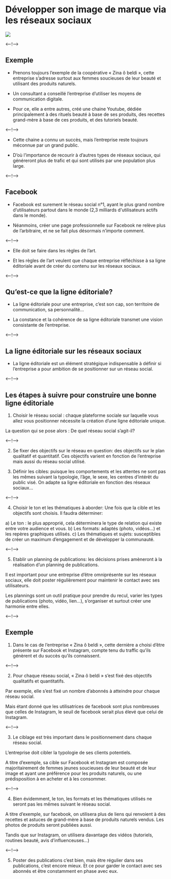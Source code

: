 # Développer son image de marque via les réseaux sociaux
![](http://douar.tech/dt_assets/session-2/slide-1.png)

<--!-->

## Exemple

- Prenons toujours l’exemple de la coopérative « Zina ô beldi », cette entreprise s’adresse surtout aux femmes soucieuses de leur beauté et utilisant des produits naturels. 

- Un consultant a conseillé l’entreprise d’utiliser les moyens de communication digitale.

- Pour ce, elle a entre autres, créé une chaine Youtube, dédiée principalement à des rituels beauté à base de ses produits, des recettes grand-mère à base de ces produits, et des tutoriels beauté.

<--!-->

- Cette chaine a connu un succès, mais l’entreprise reste toujours méconnue par un grand public.

- D’où l’importance de recourir à d’autres types de réseaux sociaux, qui généreront plus de trafic et qui sont utilisés par une population plus large.

<--!-->

## Facebook

- Facebook est surement le réseau social n°1, ayant le plus grand nombre d’utilisateurs partout dans le monde (2,3 milliards d'utilisateurs actifs dans le monde).

- Néanmoins, créer une page professionnelle sur Facebook ne relève plus de l’arbitraire, et ne se fait plus désormais n’importe comment.

<--!-->

- Elle doit se faire dans les règles de l’art.

- Et les règles de l’art veulent que chaque entreprise réfléchisse à sa ligne éditoriale avant de créer du contenu sur les réseaux sociaux.

<--!-->

## Qu’est-ce que la ligne éditoriale?

- La ligne éditoriale pour une entreprise, c’est son cap, son territoire de communication, sa personnalité…

- La constance et la cohérence de sa ligne éditoriale transmet une vision consistante de l’entreprise.

<--!-->

## La ligne éditoriale sur les réseaux sociaux

- La ligne éditoriale est un élément stratégique indispensable à définir si l’entreprise a pour ambition de se positionner sur un réseau social.

<--!-->

## Les étapes à suivre pour construire une bonne ligne éditoriale

1) Choisir le réseau social : chaque plateforme sociale sur laquelle vous allez vous positionner nécessite la création d’une ligne éditoriale unique.

La question qui se pose alors : De quel réseau social s’agit-il?

<--!-->

2) Se fixer des objectifs sur le réseau en question:  des objectifs sur le plan qualitatif et quantitatif. Ces objectifs varient en fonction de l’entreprise mais aussi du réseau social utilisé.

3) Définir les cibles: puisque les comportements et les attentes ne sont pas les mêmes suivant la typologie, l’âge, le sexe, les centres d’intérêt du public visé. On adapte sa ligne éditoriale en fonction des réseaux sociaux…

<--!-->

4) Choisir le ton et les thématiques à aborder: Une fois que la cible et les objectifs sont choisis. Il faudra déterminer:

a) Le ton : le plus approprié, cela déterminera le type de relation qui existe entre votre audience et vous.
b) Les formats: adaptés (photo, vidéos…) et les repères graphiques utilisés.
c) Les thématiques et sujets: susceptibles de créer un maximum d’engagement et de développer la communauté.

<--!-->

5) Etablir un planning de publications: les décisions prises amèneront à la réalisation d’un planning de publications.

Il est important pour une entreprise d’être omniprésente sur les réseaux sociaux, elle doit poster régulièrement pour maintenir le contact avec ses utilisateurs.

Les plannings sont un outil pratique pour prendre du recul, varier les types de publications (photo, vidéo, lien…), s’organiser et surtout créer une harmonie entre elles.

<--!-->

## Exemple

1) Dans le cas de l’entreprise « Zina ô beldi », cette dernière a choisi d’être présente sur Facebook et Instagram, compte tenu du traffic qu’ils génèrent et du succès qu’ils connaissent.

<--!-->

2) Pour chaque réseau social, « Zina ô beldi » s’est fixé des objectifs qualitatifs et quantitatifs.

Par exemple, elle s’est fixé un nombre d’abonnés à atteindre pour chaque réseau social.

Mais étant donné que les utilisatrices de facebook sont plus nombreuses que celles de Instagram, le seuil de facebook serait plus élevé que celui de Instagram.

<--!-->

3) Le ciblage est très important dans le positionnement dans chaque réseau social. 

L’entreprise doit cibler la typologie de ses clients potentiels.

A titre d’exemple, sa cible sur Facebook et Instagram est composée majoritairement de femmes jeunes soucieuses de leur beauté et de leur image et ayant une préférence pour les produits naturels, ou une prédisposition à en acheter et à les consommer.

<--!-->

4) Bien évidemment, le ton, les formats et les thématiques utilisés ne seront pas les mêmes suivant le réseau social.

A titre d’exemple, sur facebook, on utilisera plus de liens qui renvoient à des recettes et astuces de grand-mère à base de produits naturels vendus. Les photos de produits seront publiées aussi.

Tandis que sur Instagram, on utilisera davantage des vidéos (tutoriels, routines beauté, avis d’influenceuses…) 

<--!-->

5) Poster des publications c’est bien, mais être régulier dans ses publications, c’est encore mieux.
Et ce pour garder le contact avec ses abonnés et être constamment en phase avec eux. 
